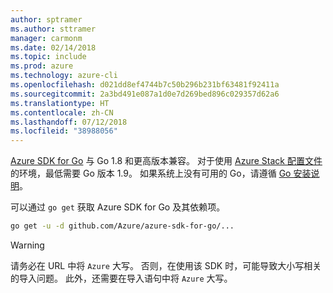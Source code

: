 ```yaml
---
author: sptramer
ms.author: sttramer
manager: carmonm
ms.date: 02/14/2018
ms.topic: include
ms.prod: azure
ms.technology: azure-cli
ms.openlocfilehash: d021dd8ef4744b7c50b296b231bf63481f92411a
ms.sourcegitcommit: 2a3bd491e087a1d0e7d269bed896c029357d62a6
ms.translationtype: HT
ms.contentlocale: zh-CN
ms.lasthandoff: 07/12/2018
ms.locfileid: "38988056"
---
```

[Azure SDK for Go](https://github.com/Azure/azure-sdk-for-go) 与 Go 1.8 和更高版本兼容。 对于使用 [Azure Stack 配置文件](https://docs.microsoft.com/azure/azure-stack/azure-stack-version-profiles)的环境，最低需要 Go 版本 1.9。
如果系统上没有可用的 Go，请遵循 [Go 安装说明](https://golang.org/doc/install)。

可以通过 `go get` 获取 Azure SDK for Go 及其依赖项。

```bash
go get -u -d github.com/Azure/azure-sdk-for-go/...
```

> [!WARNING]
> 请务必在 URL 中将 `Azure` 大写。 否则，在使用该 SDK 时，可能导致大小写相关的导入问题。 此外，还需要在导入语句中将 `Azure` 大写。
